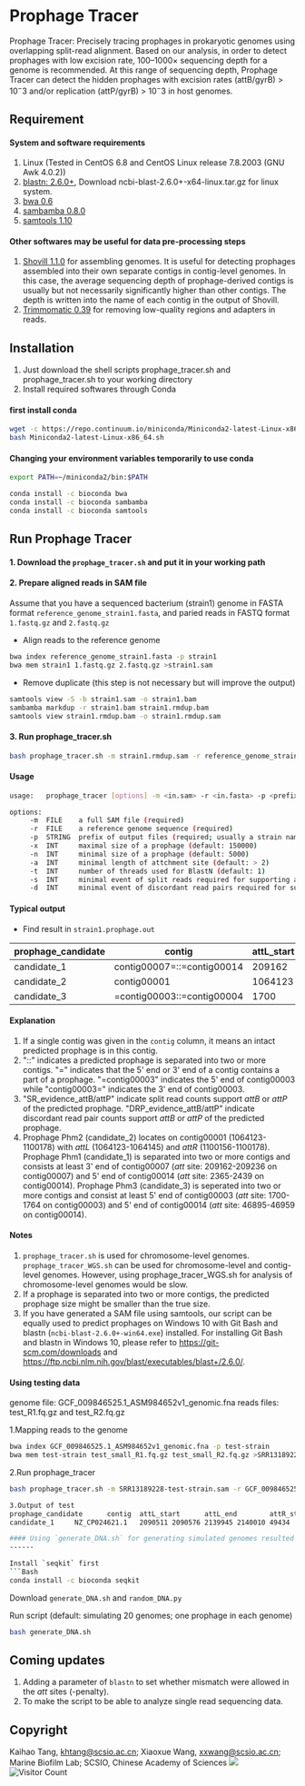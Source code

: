 Prophage Tracer
========

Prophage Tracer: Precisely tracing prophages in prokaryotic genomes using overlapping split-read alignment.
Based on our analysis, in order to detect prophages with low excision rate, 100–1000× sequencing depth for a genome is recommended. At this range of sequencing depth, Prophage Tracer can detect the hidden prophages with excision rates (attB/gyrB) > $10^-3$ and/or replication (attP/gyrB) > $10^-3$ in host genomes. 



Requirement
------

#### System and software requirements

1. Linux (Tested in CentOS 6.8 and CentOS Linux release 7.8.2003 (GNU Awk 4.0.2))
2. [blastn: 2.6.0+](https://ftp.ncbi.nlm.nih.gov/blast/executables/blast+/2.6.0/), Download ncbi-blast-2.6.0+-x64-linux.tar.gz for linux system.
3. [bwa 0.6](http://bio-bwa.sourceforge.net/)
4. [sambamba 0.8.0](http://lomereiter.github.io/sambamba/)
5. [samtools 1.10](http://www.htslib.org/)

#### Other softwares may be useful for data pre-processing steps
1. [Shovill 1.1.0](https://github.com/tseemann/shovill) for assembling genomes. It is useful for detecting prophages assembled into their own separate contigs in contig-level genomes. In this case, the average sequencing depth of prophage-derived contigs is usually but not necessarily significantly higher than other contigs. The depth is written into the name of each contig in the output of Shovill.
2. [Trimmomatic 0.39](https://github.com/usadellab/Trimmomatic) for removing low-quality regions and adapters in reads.

Installation
------
1. Just download the shell scripts prophage_tracer.sh and prophage_tracer.sh to your working directory
2. Install required softwares through Conda

#### first install conda
```Bash
wget -c https://repo.continuum.io/miniconda/Miniconda2-latest-Linux-x86_64.sh
bash Miniconda2-latest-Linux-x86_64.sh
```
#### Changing your environment variables temporarily to use conda
```Bash
export PATH=~/miniconda2/bin:$PATH
```
```Bash
conda install -c bioconda bwa
conda install -c bioconda sambamba
conda install -c bioconda samtools
```

Run Prophage Tracer
------
#### 1. Download the `prophage_tracer.sh` and put it in your working path

#### 2. Prepare aligned reads in SAM file

Assume that you have a sequenced bacterium (strain1) genome in FASTA format `reference_genome_strain1.fasta`, and paried reads in FASTQ format `1.fastq.gz` and `2.fastq.gz`

* Align reads to the reference genome
```Bash
bwa index reference_genome_strain1.fasta -p strain1
bwa mem strain1 1.fastq.gz 2.fastq.gz >strain1.sam
```
* Remove duplicate (this step is not necessary but will improve the output)
```Bash
samtools view -S -b strain1.sam -o strain1.bam
sambamba markdup -r strain1.bam strain1.rmdup.bam
samtools view strain1.rmdup.bam -o strain1.rmdup.sam 
```
#### 3. Run prophage_tracer.sh
```Bash
bash prophage_tracer.sh -m strain1.rmdup.sam -r reference_genome_strain1.fasta -p strain1
```
#### Usage

```Bash
usage:   prophage_tracer [options] -m <in.sam> -r <in.fasta> -p <prefix>

options:
     -m  FILE    a full SAM file (required)
     -r  FILE    a reference genome sequence (required)
     -p  STRING  prefix of output files (required; usually a strain name or a sample name)
     -x  INT     maximal size of a prophage (default: 150000)
     -n  INT     minimal size of a prophage (default: 5000)
     -a  INT     minimal length of attchment site (default: > 2)
     -t  INT     number of threads used for BlastN (default: 1)
     -s  INT     minimal event of split reads required for supporting a prophage candidate (default: 1)
     -d  INT     minimal event of discordant read pairs required for supporting a prophage candidat (default: 1)
```

#### Typical output
* Find result in `strain1.prophage.out`

|prophage_candidate|contig|attL_start|attL_end|attR_start|attR_end|prophage_size|SR_evidence_attB|SR_evidence_attP|DRP_evidence_attB|DRP_evidence_attP|
|----------|-------------------------|----|----|----|----|----|----|----|----|----|
|candidate_1|contig00007=::=contig00014|209162|209236|2365|2439|16770|0|4|1|2
|candidate_2|contig00001|1064123|1064145|1100156|1100178|36033|0|1|0|0
|candidate_3|=contig00003::=contig00004|1700|1764|46895|46959|48658|2|28|2|24


#### Explanation
1. If a single contig was given in the `contig` column, it means an intact predicted prophage is in this contig.
2. "::" indicates a predicted prophage is separated into two or more contigs. "=" indicates that the 5' end or 3' end of a contig contains a part of a prophage. "=contig00003" indicates the 5' end of contig00003 while "contig00003=" indicates the 3' end of contig00003.
3. "SR_evidence_attB/attP" indicate split read counts support *attB* or *attP* of the predicted prophage. "DRP_evidence_attB/attP" indicate discordant read pair counts support *attB* or *attP* of the predicted prophage.
4. Prophage Phm2 (candidate_2) locates on contig00001 (1064123-1100178) with *attL* (1064123-1064145) and *attR* (1100156-1100178). Prophage Phm1 (candidate_1) is separated into two or more contigs and consists at least 3' end of contig00007 (*att* site: 209162-209236 on contig00007) and 5' end of contig00014 (*att* site: 2365-2439 on contig00014). Prophage Phm3 (candidate_3)
is seperated into two or more contigs and consist at least 5' end of contig00003 (*att* site: 1700-1764 on contig00003) and 5' end of contig00014 (*att* site: 46895-46959 on contig00014).

#### Notes
1. `prophage_tracer.sh` is used for chromosome-level genomes. `prophage_tracer_WGS.sh` can be used for chromosome-level and contig-level genomes. However, using prophage_tracer_WGS.sh for analysis of chromosome-level  genomes would be slow.
2. If a prophage is separated into two or more contigs, the predicted prophage size might be smaller than the true size.
3. If you have generated a SAM file using samtools, our script can be equally used to predict prophages on Windows 10 with Git Bash and blastn (`ncbi-blast-2.6.0+-win64.exe`) installed. For installing Git Bash and blastn in Windows 10, please refer to https://git-scm.com/downloads and https://ftp.ncbi.nlm.nih.gov/blast/executables/blast+/2.6.0/.

#### Using testing data
genome file: GCF_009846525.1_ASM984652v1_genomic.fna
reads files: test_R1.fq.gz and test_R2.fq.gz

1.Mapping reads to the genome
```Bash
bwa index GCF_009846525.1_ASM984652v1_genomic.fna -p test-strain
bwa mem test-strain test_small_R1.fq.gz test_small_R2.fq.gz >SRR13189228-test-strain.sam
```
2.Run prophage_tracer
```Bash
bash prophage_tracer.sh -m SRR13189228-test-strain.sam -r GCF_009846525.1_ASM984652v1_genomic.fna -p test-strain

3.Output of test 
prophage_candidate      contig  attL_start      attL_end        attR_start      attR_end        prophage_size   SR_evidence_attB        SR_evidence_attP  DRP_evidence_attB        DRP_evidence_attP
candidate_1     NZ_CP024621.1   2090511 2090576 2139945 2140010 49434   0       1       0       1

#### Using `generate_DNA.sh` for generating simulated genomes resulted from prophage excision
------

Install `seqkit` first
```Bash
conda install -c bioconda seqkit
```
Download ``generate_DNA.sh`` and ``random_DNA.py``

Run script (default: simulating 20 genomes; one prophage in each genome)
```Bash
bash generate_DNA.sh
```


Coming updates
------
1. Adding a parameter of `blastn` to set whether mismatch were allowed in the *att* sites (-penalty).
2. To make the script to be able to analyze single read sequencing data.

Copyright
------
Kaihao Tang, khtang@scsio.ac.cn;
Xiaoxue Wang, xxwang@scsio.ac.cn;
Marine Biofilm Lab;
SCSIO, Chinese Academy of Sciences
![](https://api.visitorbadge.io/api/VisitorHit?user=WangLab-SCSIOf&repo=Prophage_Tracer&countColor=%237B1E7A)
![Visitor Count](https://profile-counter.glitch.me/WangLab-SCSIO/count.svg)
